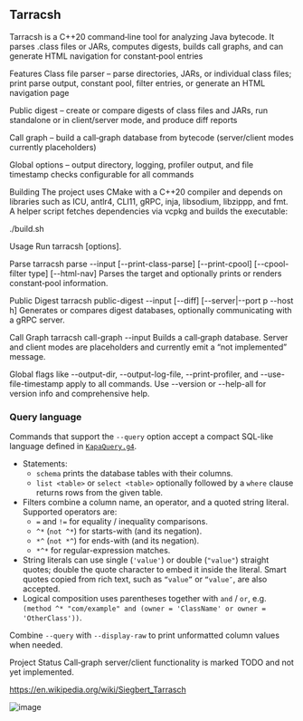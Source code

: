 ## Tarracsh

Tarracsh is a C++20 command‑line tool for analyzing Java bytecode. It parses .class files or JARs, computes digests, builds call graphs, and can generate HTML navigation for constant‑pool entries

Features
Class file parser – parse directories, JARs, or individual class files; print parse output, constant pool, filter entries, or generate an HTML navigation page

Public digest – create or compare digests of class files and JARs, run standalone or in client/server mode, and produce diff reports

Call graph – build a call‑graph database from bytecode (server/client modes currently placeholders)

Global options – output directory, logging, profiler output, and file timestamp checks configurable for all commands

Building
The project uses CMake with a C++20 compiler and depends on libraries such as ICU, antlr4, CLI11, gRPC, inja, libsodium, libzippp, and fmt. A helper script fetches dependencies via vcpkg and builds the executable:

./build.sh

Usage
Run tarracsh <command> [options].

Parse
tarracsh parse --input <path> [--print-class-parse] [--print-cpool] [--cpool-filter type] [--html-nav]
Parses the target and optionally prints or renders constant‑pool information.

Public Digest
tarracsh public-digest --input <path> [--diff] [--server|--port p --host h]
Generates or compares digest databases, optionally communicating with a gRPC server.

Call Graph
tarracsh call-graph --input <path>
Builds a call‑graph database. Server and client modes are placeholders and currently emit a “not implemented” message.

Global flags like --output-dir, --output-log-file, --print-profiler, and --use-file-timestamp apply to all commands. Use --version or --help-all for version info and comprehensive help.

### Query language

Commands that support the `--query` option accept a compact SQL-like language defined in
[`KapaQuery.g4`](src/infrastructure/db/query/grammar/KapaQuery.g4).

* Statements:
  * `schema` prints the database tables with their columns.
  * `list <table>` or `select <table>` optionally followed by a `where` clause returns rows from the
    given table.
* Filters combine a column name, an operator, and a quoted string literal. Supported operators are:
  * `=` and `!=` for equality / inequality comparisons.
  * `^*` (`not ^*`) for starts-with (and its negation).
  * `*^` (`not *^`) for ends-with (and its negation).
  * `*^*` for regular-expression matches.
* String literals can use single (`'value'`) or double (`"value"`) straight quotes; double the quote
  character to embed it inside the literal. Smart quotes copied from rich text, such as `“value”` or
  `“value″`, are also accepted.
* Logical composition uses parentheses together with `and` / `or`, e.g.
  `(method ^* "com/example" and (owner = 'ClassName' or owner = 'OtherClass'))`.

Combine `--query` with `--display-raw` to print unformatted column values when needed.

Project Status
Call‑graph server/client functionality is marked TODO and not yet implemented.

https://en.wikipedia.org/wiki/Siegbert_Tarrasch

![image](https://github.com/kapabl/tarracsh/assets/105734562/7f6a9681-eaf4-4775-9d3b-4dd7275017f2)
